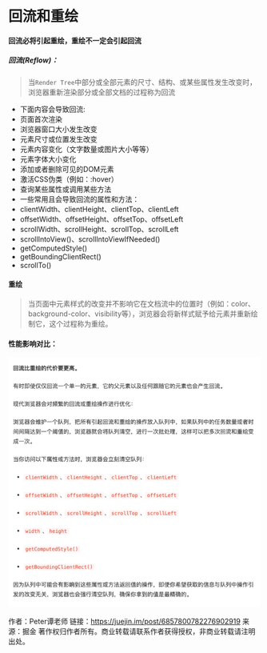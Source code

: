 # 回流和重绘

#### 回流必将引起重绘，重绘不一定会引起回流

##### 回流(Reflow)：

>  当`Render Tree`中部分或全部元素的尺寸、结构、或某些属性发生改变时，浏览器重新渲染部分或全部文档的过程称为回流

- 下面内容会导致回流:
- 页面首次渲染
- 浏览器窗口大小发生改变
- 元素尺寸或位置发生改变
- 元素内容变化（文字数量或图片大小等等）
- 元素字体大小变化
- 添加或者删除可见的DOM元素
- 激活CSS伪类（例如：:hover）
- 查询某些属性或调用某些方法
- 一些常用且会导致回流的属性和方法：
- clientWidth、clientHeight、clientTop、clientLeft
- offsetWidth、offsetHeight、offsetTop、offsetLeft
- scrollWidth、scrollHeight、scrollTop、scrollLeft
- scrollIntoView()、scrollIntoViewIfNeeded()
- getComputedStyle()
- getBoundingClientRect()
- scrollTo()

#### 重绘

> 当页面中元素样式的改变并不影响它在文档流中的位置时（例如：color、background-color、visibility等），浏览器会将新样式赋予给元素并重新绘制它，这个过程称为重绘。

#### 性能影响对比：



![img](%E5%9B%9E%E6%B5%81%E5%92%8C%E9%87%8D%E7%BB%98.assets/d94aef9c8f064f6baa4c335f4be9983e_tplv-k3u1fbpfcp-zoom-1.image)



作者：Peter谭老师
链接：https://juejin.im/post/6857800782276902919
来源：掘金
著作权归作者所有。商业转载请联系作者获得授权，非商业转载请注明出处。